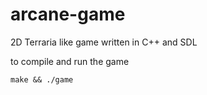 # arcane-game
2D Terraria like game written in C++ and SDL

to compile and run the game
```
make && ./game
```
